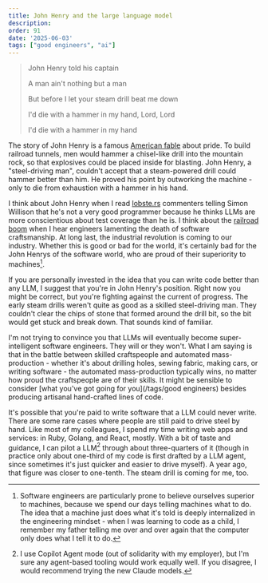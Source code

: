 ```yaml
---
title: John Henry and the large language model
description: 
order: 91
date: '2025-06-03'
tags: ["good engineers", "ai"]
---
```


> John Henry told his captain
>
> A man ain't nothing but a man
>
> But before I let your steam drill beat me down
>
> I'd die with a hammer in my hand, Lord, Lord
>
> I'd die with a hammer in my hand

The story of John Henry is a famous [American fable](https://www.youtube.com/watch?v=ZdkL-YGEpq0) about pride. To build railroad tunnels, men would hammer a chisel-like drill into the mountain rock, so that explosives could be placed inside for blasting. John Henry, a "steel-driving man", couldn't accept that a steam-powered drill could hammer better than him. He proved his point by outworking the machine - only to die from exhaustion with a hammer in his hand.

I think about John Henry when I read [lobste.rs](https://lobste.rs/s/qxgjrq/my_ai_skeptic_friends_are_all_nuts) commenters telling Simon Willison that he's not a very good programmer because he thinks LLMs are more conscientious about test coverage than he is. I think about the [railroad boom](/after-the-ai-bubble) when I hear engineers lamenting the death of software craftsmanship. At long last, the industrial revolution is coming to our industry. Whether this is good or bad for the world, it's certainly bad for the John Henrys of the software world, who are proud of their superiority to machines[^1].

If you are personally invested in the idea that you can write code better than any LLM, I suggest that you're in John Henry's position. Right now you might be correct, but you're fighting against the current of progress. The early steam drills weren't quite as good as a skilled steel-driving man. They couldn't clear the chips of stone that formed around the drill bit, so the bit would get stuck and break down. That sounds kind of familiar.

I'm not trying to convince you that LLMs will eventually become super-intelligent software engineers. They will or they won't. What I am saying is that in the battle between skilled craftspeople and automated mass-production - whether it's about drilling holes, sewing fabric, making cars, or writing software - the automated mass-production typically wins, no matter how proud the craftspeople are of their skills. It might be sensible to consider [what you've got going for you](/tags/good engineers) besides producing artisanal hand-crafted lines of code.

It's possible that you're paid to write software that a LLM could never write. There are some rare cases where people are still paid to drive steel by hand. Like most of my colleagues, I spend my time writing web apps and services: in Ruby, Golang, and React, mostly. With a bit of taste and guidance, I can pilot a LLM[^2] through about three-quarters of it (though in practice only about one-third of my code is first drafted by a LLM agent, since sometimes it's just quicker and easier to drive myself). A year ago, that figure was closer to one-tenth. The steam drill is coming for me, too.


[^1]: Software engineers are particularly prone to believe ourselves superior to machines, because we spend our days telling machines what to do. The idea that a machine just does what it's told is deeply internalized in the engineering mindset - when I was learning to code as a child, I remember my father telling me over and over again that the computer only does what I tell it to do.


[^2]: I use Copilot Agent mode (out of solidarity with my employer), but I'm sure any agent-based tooling would work equally well. If you disagree, I would recommend trying the new Claude models.
